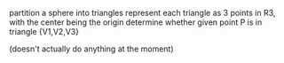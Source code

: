 partition a sphere into triangles
represent each triangle as 3 points in R3, with the center being the origin
determine whether given point P is in triangle {V1,V2,V3}

(doesn't actually do anything at the moment)

